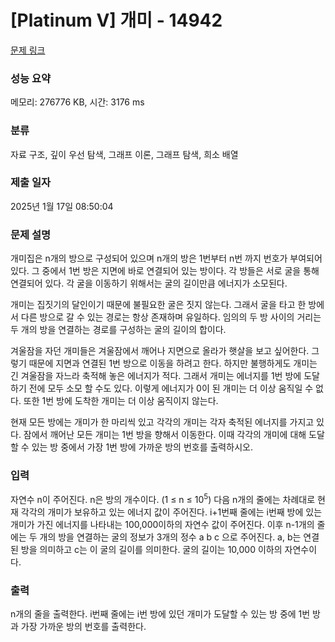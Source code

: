 # [Platinum V] 개미 - 14942 

[문제 링크](https://www.acmicpc.net/problem/14942) 

### 성능 요약

메모리: 276776 KB, 시간: 3176 ms

### 분류

자료 구조, 깊이 우선 탐색, 그래프 이론, 그래프 탐색, 희소 배열

### 제출 일자

2025년 1월 17일 08:50:04

### 문제 설명

<p>개미집은 n개의 방으로 구성되어 있으며 n개의 방은 1번부터 n번 까지 번호가 부여되어 있다. 그 중에서 1번 방은 지면에 바로 연결되어 있는 방이다. 각 방들은 서로 굴을 통해 연결되어 있다. 각 굴을 이동하기 위해서는 굴의 길이만큼 에너지가 소모된다.</p>

<p>개미는 집짓기의 달인이기 때문에 불필요한 굴은 짓지 않는다. 그래서 굴을 타고 한 방에서 다른 방으로 갈 수 있는 경로는 항상 존재하며 유일하다. 임의의 두 방 사이의 거리는 두 개의 방을 연결하는 경로를 구성하는 굴의 길이의 합이다.</p>

<p>겨울잠을 자던 개미들은 겨울잠에서 깨어나 지면으로 올라가 햇살을 보고 싶어한다. 그렇기 때문에 지면과 연결된 1번 방으로 이동을 하려고 한다. 하지만 불행하게도 개미는 긴 겨울잠을 자느라 축적해 놓은 에너지가 적다. 그래서 개미는 에너지를 1번 방에 도달하기 전에 모두 소모 할 수도 있다. 이렇게 에너지가 0이 된 개미는 더 이상 움직일 수 없다. 또한 1번 방에 도착한 개미는 더 이상 움직이지 않는다.</p>

<p>현재 모든 방에는 개미가 한 마리씩 있고 각각의 개미는 각자 축적된 에너지를 가지고 있다. 잠에서 깨어난 모든 개미는 1번 방을 향해서 이동한다. 이때 각각의 개미에 대해 도달할 수 있는 방 중에서 가장 1번 방에 가까운 방의 번호를 출력하시오.</p>

### 입력 

 <p>자연수 n이 주어진다. n은 방의 개수이다. (1 ≤ n ≤ 10<sup>5</sup>) 다음 n개의 줄에는 차례대로 현재 각각의 개미가 보유하고 있는 에너지 값이 주어진다. i+1번째 줄에는 i번째 방에 있는 개미가 가진 에너지를 나타내는 100,000이하의 자연수 값이 주어진다. 이후 n-1개의 줄에는 두 개의 방을 연결하는 굴의 정보가 3개의 정수 a b c 으로 주어진다. a, b는 연결된 방을 의미하고 c는 이 굴의 길이를 의미한다. 굴의 길이는 10,000 이하의 자연수이다.</p>

### 출력 

 <p>n개의 줄을 출력한다. i번째 줄에는 i번 방에 있던 개미가 도달할 수 있는 방 중에 1번 방과 가장 가까운 방의 번호를 출력한다.</p>

